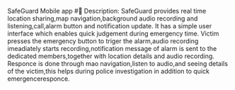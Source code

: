 SafeGuard Mobile app
   #📝 Description: 
      SafeGuard provides real time location sharing,map navigation,background audio recording and listening,call,alarm button and notification update.
      It has a simple user interface which enables quick judgement during emergency time.
      Victim presses the emergency button to triger the alarm,audio recording imeadiately starts recording,notification message of alarm is sent to the dedicated members,together with location details and audio recording.
      Responce is done through mao navigation,listen to audio,and seeing details of the victim,this helps during police investigation in addition to quick emergenceresponce.
      
